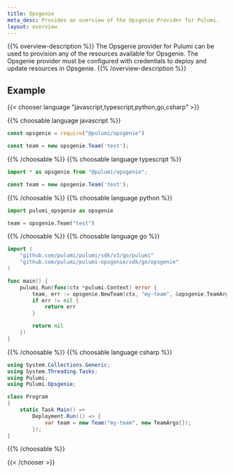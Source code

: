 ```yaml
---
title: Opsgenie
meta_desc: Provides an overview of the Opsgenie Provider for Pulumi.
layout: overview
---
```


{{% overview-description %}}
The Opsgenie provider for Pulumi can be used to provision any of the resources available for Opsgenie.
The Opsgenie provider must be configured with credentials to deploy and update resources in Opsgenie.
{{% /overview-description %}}

## Example

{{< chooser language "javascript,typescript,python,go,csharp" >}}

{{% choosable language javascript %}}

```javascript
const opsgenie = require("@pulumi/opsgenie")

const team = new opsgenie.Team('test');
```

{{% /choosable %}}
{{% choosable language typescript %}}

```typescript
import * as opsgenie from "@pulumi/opsgenie";

const team = new opsgenie.Team('test');
```

{{% /choosable %}}
{{% choosable language python %}}

```python
import pulumi_opsgenie as opsgenie

team = opsgenie.Team("test")
```

{{% /choosable %}}
{{% choosable language go %}}

```go
import (
	"github.com/pulumi/pulumi/sdk/v3/go/pulumi"
	"github.com/pulumi/pulumi-opsgenie/sdk/go/opsgenie"
)

func main() {
	pulumi.Run(func(ctx *pulumi.Context) error {
		team, err := opsgenie.NewTeam(ctx, "my-team", &opsgenie.TeamArgs{})
		if err != nil {
			return err
		}

		return nil
	})
}
```

{{% /choosable %}}
{{% choosable language csharp %}}

```csharp
using System.Collections.Generic;
using System.Threading.Tasks;
using Pulumi;
using Pulumi.Opsgenie;

class Program
{
    static Task Main() =>
        Deployment.Run(() => {
            var team = new Team("my-team", new TeamArgs{});
        });
}
```

{{% /choosable %}}

{{< /chooser >}}
